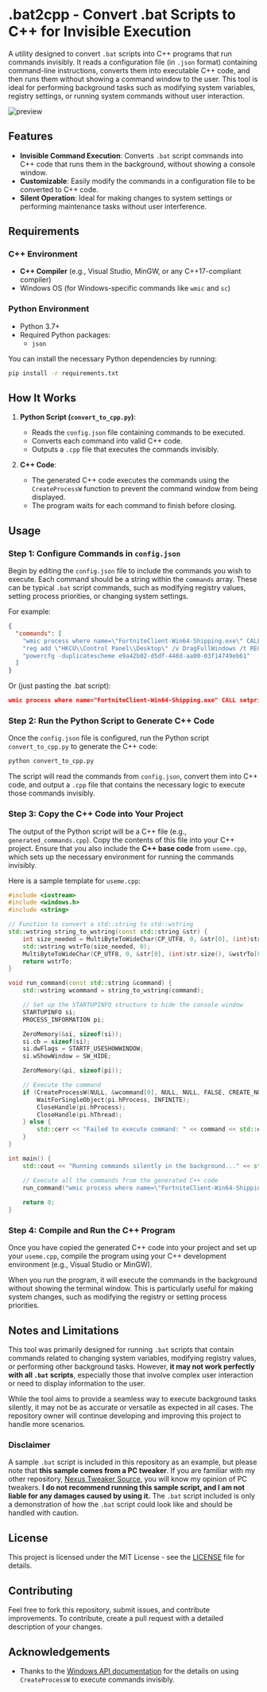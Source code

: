 # .bat2cpp - Convert .bat Scripts to C++ for Invisible Execution

A utility designed to convert `.bat` scripts into C++ programs that run commands invisibly. It reads a configuration file (in `.json` format) containing command-line instructions, converts them into executable C++ code, and then runs them without showing a command window to the user. This tool is ideal for performing background tasks such as modifying system variables, registry settings, or running system commands without user interaction.

![preview](https://github.com/user-attachments/assets/bd4d3122-91ff-4f88-8b56-83e10a242d64)


## Features

- **Invisible Command Execution**: Converts `.bat` script commands into C++ code that runs them in the background, without showing a console window.
- **Customizable**: Easily modify the commands in a configuration file to be converted to C++ code.
- **Silent Operation**: Ideal for making changes to system settings or performing maintenance tasks without user interference.

## Requirements

### C++ Environment

- **C++ Compiler** (e.g., Visual Studio, MinGW, or any C++17-compliant compiler)
- Windows OS (for Windows-specific commands like `wmic` and `sc`)

### Python Environment

- Python 3.7+
- Required Python packages:
  - `json`

You can install the necessary Python dependencies by running:

```bash
pip install -r requirements.txt
```

## How It Works

1. **Python Script (`convert_to_cpp.py`)**:
   - Reads the `config.json` file containing commands to be executed.
   - Converts each command into valid C++ code.
   - Outputs a `.cpp` file that executes the commands invisibly.

2. **C++ Code**:
   - The generated C++ code executes the commands using the `CreateProcessW` function to prevent the command window from being displayed.
   - The program waits for each command to finish before closing.

## Usage

### Step 1: Configure Commands in `config.json`

Begin by editing the `config.json` file to include the commands you wish to execute. Each command should be a string within the `commands` array. These can be typical `.bat` script commands, such as modifying registry values, setting process priorities, or changing system settings.

For example:

```json
{
  "commands": [
    "wmic process where name=\"FortniteClient-Win64-Shipping.exe\" CALL setpriority \"high priority\"",
    "reg add \"HKCU\\Control Panel\\Desktop\" /v DragFullWindows /t REG_SZ /d 0 /f",
    "powercfg -duplicatescheme e9a42b02-d5df-448d-aa00-03f14749eb61"
  ]
}
```

Or (just pasting the .bat script):

```json
wmic process where name="FortniteClient-Win64-Shipping.exe" CALL setpriority "high priority"
```

### Step 2: Run the Python Script to Generate C++ Code

Once the `config.json` file is configured, run the Python script `convert_to_cpp.py` to generate the C++ code:

```bash
python convert_to_cpp.py
```

The script will read the commands from `config.json`, convert them into C++ code, and output a `.cpp` file that contains the necessary logic to execute those commands invisibly.

### Step 3: Copy the C++ Code into Your Project

The output of the Python script will be a C++ file (e.g., `generated_commands.cpp`). Copy the contents of this file into your C++ project. Ensure that you also include the **C++ base code** from `useme.cpp`, which sets up the necessary environment for running the commands invisibly.

Here is a sample template for `useme.cpp`:

```cpp
#include <iostream>
#include <windows.h>
#include <string>

// Function to convert a std::string to std::wstring
std::wstring string_to_wstring(const std::string &str) {
    int size_needed = MultiByteToWideChar(CP_UTF8, 0, &str[0], (int)str.size(), NULL, 0);
    std::wstring wstrTo(size_needed, 0);
    MultiByteToWideChar(CP_UTF8, 0, &str[0], (int)str.size(), &wstrTo[0], size_needed);
    return wstrTo;
}

void run_command(const std::string &command) {
    std::wstring wcommand = string_to_wstring(command);

    // Set up the STARTUPINFO structure to hide the console window
    STARTUPINFO si;
    PROCESS_INFORMATION pi;

    ZeroMemory(&si, sizeof(si));
    si.cb = sizeof(si);
    si.dwFlags = STARTF_USESHOWWINDOW;
    si.wShowWindow = SW_HIDE;

    ZeroMemory(&pi, sizeof(pi));

    // Execute the command
    if (CreateProcessW(NULL, &wcommand[0], NULL, NULL, FALSE, CREATE_NO_WINDOW, NULL, NULL, &si, &pi)) {
        WaitForSingleObject(pi.hProcess, INFINITE);
        CloseHandle(pi.hProcess);
        CloseHandle(pi.hThread);
    } else {
        std::cerr << "Failed to execute command: " << command << std::endl;
    }
}

int main() {
    std::cout << "Running commands silently in the background..." << std::endl;

    // Execute all the commands from the generated C++ code
    run_command("wmic process where name=\"FortniteClient-Win64-Shipping.exe\" CALL setpriority \"high priority\"");
    
    return 0;
}
```

### Step 4: Compile and Run the C++ Program

Once you have copied the generated C++ code into your project and set up your `useme.cpp`, compile the program using your C++ development environment (e.g., Visual Studio or MinGW).

When you run the program, it will execute the commands in the background without showing the terminal window. This is particularly useful for making system changes, such as modifying the registry or setting process priorities.

## Notes and Limitations

This tool was primarily designed for running `.bat` scripts that contain commands related to changing system variables, modifying registry values, or performing other background tasks. However, **it may not work perfectly with all `.bat` scripts**, especially those that involve complex user interaction or need to display information to the user.

While the tool aims to provide a seamless way to execute background tasks silently, it may not be as accurate or versatile as expected in all cases. The repository owner will continue developing and improving this project to handle more scenarios.

### Disclaimer
A sample `.bat` script is included in this repository as an example, but please note that **this sample comes from a PC tweaker**. If you are familiar with my other repository, [Nexus Tweaker Source](https://github.com/spark4k0/Nexus-Tweaker-Src), you will know my opinion of PC tweakers. **I do not recommend running this sample script, and I am not liable for any damages caused by using it.** The `.bat` script included is only a demonstration of how the `.bat` script could look like and should be handled with caution.

## License

This project is licensed under the MIT License - see the [LICENSE](LICENSE) file for details.

## Contributing

Feel free to fork this repository, submit issues, and contribute improvements. To contribute, create a pull request with a detailed description of your changes.

## Acknowledgements

- Thanks to the [Windows API documentation](https://learn.microsoft.com/en-us/windows/win32/api/) for the details on using `CreateProcessW` to execute commands invisibly.
```
